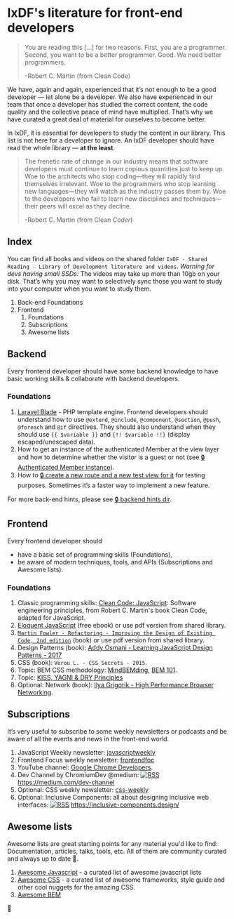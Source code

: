 # IxDF's literature for front-end developers

> You are reading this [...] for two reasons. First, you are a programmer. Second, you want to be a better programmer. Good. We need better programmers.
>
> -Robert C. Martin (from Clean Code)

We have, again and again, experienced that it’s not enough to be a good developer — let alone be a developer. We also have
experienced in our team that once a developer has studied the correct content, the code quality and the collective peace of mind
have multiplied. That’s why we have curated a great deal of material for ourselves to become better.

In IxDF, it is essential for developers to study the content in our library. This list is not here for a developer to ignore.
An IxDF developer should have read the whole library — **at the least**.

> The frenetic rate of change in our industry means that software developers must continue to learn copious quantities just to keep up.
> Woe to the architects who stop coding—they will rapidly find themselves irrelevant. Woe to the programmers who stop learning new
> languages—they will watch as the industry passes them by. Woe to the developers who fail to learn new disciplines and techniques—their
> peers will excel as they decline.
>
> -Robert C. Martin (from Clean _Coder_)

## Index

You can find all books and videos on the shared folder `IxDF - Shared Reading - Library of Development literature and videos`.
_Warning for devs having small SSDs:_ The videos may take up more than 10gb on your disk. That’s why
you may want to selectively sync those you want to study into your computer when you want to study them.

1. Back-end Foundations
1. Frontend
    1. Foundations
    1. Subscriptions
    1. Awesome lists

## Backend

Every frontend developer should have some backend knowledge to have basic working skills & collaborate with backend developers.

### Foundations

1.  [Laravel Blade](https://laravel.com/docs/master/blade) - PHP template engine. Frontend developers should understand how to
    use `@extend`, `@include`, `@component`, `@section`, `@push`, `@foreach` and `@if` directives. They should also understand when they should use `{{ $variable }}` and `{!! $variable !!}` (display escaped/unescaped data).
1.  How to get an instance of the authenticated Member at the view layer and how to determine whether the visitor is a guest or not (see
    [🔒 Authenticated Member instance](https://github.com/InteractionDesignFoundation/IxDF-web/docs/library/backend/hints/authenticated-member-instance.md)).
1.  How to
    [🔒 create a new route and a new test view for it](https://github.com/InteractionDesignFoundation/IxDF-web/docs/code/backend/hints/create-test-route.md) for testing purposes.
    Sometimes it’s a faster way to implement a new feature.

For more back-end hints, please see [🔒 backend hints dir](https://github.com/InteractionDesignFoundation/IxDF-web/docs/code/backend/hints).

## Frontend

Every frontend developer should

-   have a basic set of programming skills (Foundations),
-   be aware of modern techniques, tools, and APIs (Subscriptions and Awesome lists).

### Foundations

1.  Classic programming skills: [Clean Code: JavaScript](clean-code-js.md):
    Software engineering principles, from Robert C. Martin's book Clean Code, adapted for JavaScript.
1.  [Eloquent JavaScript](https://eloquentjavascript.net/) (free ebook) or use pdf version from shared library.
1.  [`Martin Fowler - Refactoring - Improving the Design of Existing Code, 2nd edition`](https://martinfowler.com/books/refactoring.html) (book) or use pdf version from shared library.
1.  Design Patterns (book):
    [Addy Osmani - Learning JavaScript Design Patterns - 2017](https://addyosmani.com/resources/essentialjsdesignpatterns/book/)
1.  CSS (book): `Verou L. - CSS Secrets - 2015`.
1.  Topic: BEM CSS methodology:
    [MindBEMding](https://csswizardry.com/2013/01/mindbemding-getting-your-head-round-bem-syntax/),
    [BEM 101](https://css-tricks.com/bem-101/).
1.  Topic:
    [KISS, YAGNI & DRY Principles](https://code.tutsplus.com/tutorials/3-key-software-principles-you-must-understand--net-25161)
1.  Optional: Network (book): [Ilya Grigorik - High Performance Browser Networking](https://hpbn.co/).

## Subscriptions

It’s very useful to subscribe to some weekly newsletters or podcasts and be aware of all the events and news in the front-end world.

1.  JavaScript Weekly newsletter: [javascriptweekly](https://javascriptweekly.com/issues)
1.  Frontend Focus weekly newsletter: [frontendfoc](https://frontendfoc.us/issues)
1.  YouTube channel: [Google Chrome Developers](https://www.youtube.com/channel/UCnUYZLuoy1rq1aVMwx4aTzw).
1.  Dev Channel by ChromiumDev @medium:
    [![RSS](https://www.maldonadonoticias.com/beta/images/headers/rss-icon.gif)](https://medium.com/feed/dev-channel)
    https://medium.com/dev-channel
1.  Optional: CSS weekly newsletter: [css-weekly](https://css-weekly.com)
1.  Optional: Inclusive Components: all about designing inclusive web interfaces:
    [![RSS](https://www.maldonadonoticias.com/beta/images/headers/rss-icon.gif)](https://inclusive-components.design/rss/)
    https://inclusive-components.design/

## Awesome lists

Awesome lists are great starting points for any material you'd like to find: Documentation, articles, talks,
tools, etc. All of them are community curated and always up to date 🌲.

1.  [Awesome Javascript](https://github.com/sindresorhus/awesome) - a curated list of awesome javascript lists
1.  [Awesome CSS](https://github.com/sotayamashita/awesome-css) - a curated list of awesome frameworks, style guide and other cool nuggets for the amazing CSS.
1.  [Awesome BEM](https://github.com/getbem/awesome-bem)

🦄
